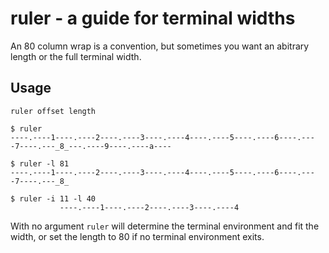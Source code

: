 ruler - a guide for terminal widths
===================================

An 80 column wrap is a convention, but sometimes you want an abitrary length or
the full terminal width.

Usage
-----

    ruler offset length

    $ ruler
    ----.----1----.----2----.----3----.----4----.----5----.----6----.----7----.---_8_---.----9----.----a----

    $ ruler -l 81
    ----.----1----.----2----.----3----.----4----.----5----.----6----.----7----.---_8_ 

    $ ruler -i 11 -l 40
               ----.----1----.----2----.----3----.----4

With no argument `ruler` will determine the terminal environment and fit the
width, or set the length to 80 if no terminal environment exits.
